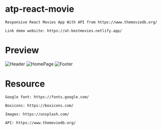 # atp-react-movie

    Responsive React Movies App With API from https://www.themoviedb.org/
    
    Link demo website: https://at-bestmovies.netlify.app/
    
# Preview

<img src="https://i.ibb.co/MkS6zRV/Header.png" alt="Header" border="0" />

<img src="https://i.ibb.co/ygHxRtr/HomePage.png" alt="HomePage" border="0" />

<img src="https://i.ibb.co/Q8d2mP2/Footer.png" alt="Footer" border="0" />

# Resource

    Google font: https://fonts.google.com/

    Boxicons: https://boxicons.com/

    Images: https://unsplash.com/

    API: https://www.themoviedb.org/

